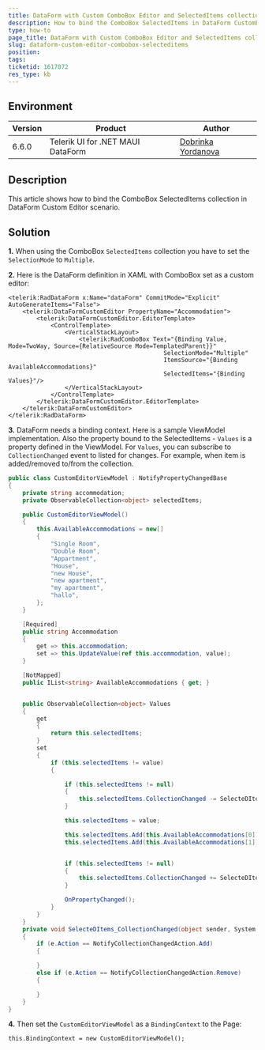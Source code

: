 ```yaml
---
title: DataForm with Custom ComboBox Editor and SelectedItems collection
description: How to bind the ComboBox SelectedItems in DataForm CustomEditor Scenario
type: how-to
page_title: DataForm with Custom ComboBox Editor and SelectedItems collection
slug: dataform-custom-editor-combobox-selecteditems
position: 
tags: 
ticketid: 1617072
res_type: kb
---
```


## Environment

| Version | Product | Author | 
| --- | --- | ---- | 
| 6.6.0 | Telerik UI for .NET MAUI DataForm | [Dobrinka Yordanova](https://www.telerik.com/blogs/author/dobrinka-yordanova)| 


## Description

This article shows how to bind the ComboBox SelectedItems collection in DataForm Custom Editor scenario. 

## Solution

**1.** When using the ComboBox `SelectedItems` collection you have to set the `SelectionMode` to `Multiple`. 

**2.** Here is the DataForm definition in XAML with ComboBox set as a custom editor: 

```XAML
<telerik:RadDataForm x:Name="dataForm" CommitMode="Explicit" AutoGenerateItems="False">
    <telerik:DataFormCustomEditor PropertyName="Accommodation">
        <telerik:DataFormCustomEditor.EditorTemplate>
            <ControlTemplate>
                <VerticalStackLayout>
                    <telerik:RadComboBox Text="{Binding Value, Mode=TwoWay, Source={RelativeSource Mode=TemplatedParent}}" 
                                            SelectionMode="Multiple"
                                            ItemsSource="{Binding AvailableAccommodations}"
                                            SelectedItems="{Binding Values}"/>
                </VerticalStackLayout>
            </ControlTemplate>
        </telerik:DataFormCustomEditor.EditorTemplate>
    </telerik:DataFormCustomEditor>
</telerik:RadDataForm>
```

**3.** DataForm needs a binding context. Here is a sample ViewModel implementation. Also the property bound to the SelectedItems - `Values` is a property defined in the ViewModel. For `Values`, you can subscribe to `CollectionChanged` event to listed for changes. For example, when item is added/removed to/from the collection.

```C#
public class CustomEditorViewModel : NotifyPropertyChangedBase
{
    private string accommodation;
    private ObservableCollection<object> selectedItems;

    public CustomEditorViewModel()
    {
        this.AvailableAccommodations = new[]
        {
            "Single Room",
            "Double Room",
            "Appartment",
            "House",
            "new House",
            "new apartment",
            "my apartment",
            "hallo",
        };
    }

    [Required]
    public string Accommodation
    {
        get => this.accommodation;
        set => this.UpdateValue(ref this.accommodation, value);
    }

    [NotMapped]
    public IList<string> AvailableAccommodations { get; }


    public ObservableCollection<object> Values
    {
        get
        {
            return this.selectedItems;
        }
        set
        {
            if (this.selectedItems != value)
            {

                if (this.selectedItems != null)
                {
                    this.selectedItems.CollectionChanged -= SelecteDItems_CollectionChanged;
                }

                this.selectedItems = value;

                this.selectedItems.Add(this.AvailableAccommodations[0]);
                this.selectedItems.Add(this.AvailableAccommodations[1]);


                if (this.selectedItems != null)
                {
                    this.selectedItems.CollectionChanged += SelecteDItems_CollectionChanged;
                }

                OnPropertyChanged();
            }
        }
    }
    private void SelecteDItems_CollectionChanged(object sender, System.Collections.Specialized.NotifyCollectionChangedEventArgs e)
    {
        if (e.Action == NotifyCollectionChangedAction.Add)
        {

        }
        else if (e.Action == NotifyCollectionChangedAction.Remove) 
        { 

        }
    }
}
```

**4.** Then set the `CustomEditorViewModel` as a `BindingContext` to the Page:

```
this.BindingContext = new CustomEditorViewModel();
```
